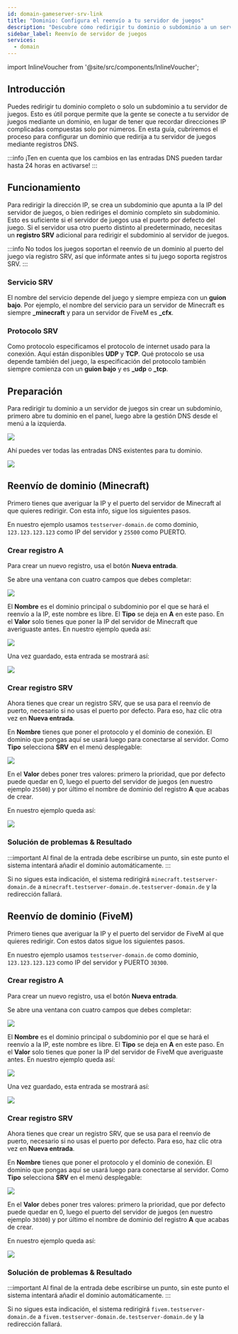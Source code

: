 ```yaml
---
id: domain-gameserver-srv-link
title: "Dominio: Configura el reenvío a tu servidor de juegos"
description: "Descubre cómo redirigir tu dominio o subdominio a un servidor de juegos para un acceso fácil y mejor conectividad → Aprende más ahora"
sidebar_label: Reenvío de servidor de juegos
services:
  - domain
---
```


import InlineVoucher from '@site/src/components/InlineVoucher';

## Introducción
Puedes redirigir tu dominio completo o solo un subdominio a tu servidor de juegos. Esto es útil porque permite que la gente se conecte a tu servidor de juegos mediante un dominio, en lugar de tener que recordar direcciones IP complicadas compuestas solo por números. En esta guía, cubriremos el proceso para configurar un dominio que redirija a tu servidor de juegos mediante registros DNS.

:::info
¡Ten en cuenta que los cambios en las entradas DNS pueden tardar hasta 24 horas en activarse!
:::

## Funcionamiento

Para redirigir la dirección IP, se crea un subdominio que apunta a la IP del servidor de juegos, o bien rediriges el dominio completo sin subdominio. Esto es suficiente si el servidor de juegos usa el puerto por defecto del juego. Si el servidor usa otro puerto distinto al predeterminado, necesitas un **registro SRV** adicional para redirigir el subdominio al servidor de juegos.

:::info
No todos los juegos soportan el reenvío de un dominio al puerto del juego vía registro SRV, así que infórmate antes si tu juego soporta registros SRV.
:::

### Servicio SRV

El nombre del servicio depende del juego y siempre empieza con un **guion bajo**. Por ejemplo, el nombre del servicio para un servidor de Minecraft es siempre **_minecraft** y para un servidor de FiveM es **_cfx**.

### Protocolo SRV

Como protocolo especificamos el protocolo de internet usado para la conexión. Aquí están disponibles **UDP** y **TCP**. Qué protocolo se usa depende también del juego, la especificación del protocolo también siempre comienza con un **guion bajo** y es **_udp** o **_tcp**.

## Preparación

Para redirigir tu dominio a un servidor de juegos sin crear un subdominio, primero abre tu dominio en el panel, luego abre la gestión DNS desde el menú a la izquierda.

![](https://screensaver01.zap-hosting.com/index.php/s/X8q3jdigEdZrRaB/preview)

Ahí puedes ver todas las entradas DNS existentes para tu dominio.

![](https://screensaver01.zap-hosting.com/index.php/s/zRzCnwbqYxaeSiJ/preview)

## Reenvío de dominio (Minecraft)

Primero tienes que averiguar la IP y el puerto del servidor de Minecraft al que quieres redirigir. Con esta info, sigue los siguientes pasos.

En nuestro ejemplo usamos `testserver-domain.de` como dominio, `123.123.123.123` como IP del servidor y `25500` como PUERTO.

### Crear registro A

Para crear un nuevo registro, usa el botón **Nueva entrada**.

Se abre una ventana con cuatro campos que debes completar:

![](https://screensaver01.zap-hosting.com/index.php/s/BYNiFMMwdwjEHwZ/preview)

El **Nombre** es el dominio principal o subdominio por el que se hará el reenvío a la IP, este nombre es libre. El **Tipo** se deja en **A** en este paso. En el **Valor** solo tienes que poner la IP del servidor de Minecraft que averiguaste antes. En nuestro ejemplo queda así:

![](https://screensaver01.zap-hosting.com/index.php/s/aRYpxgrySQqzton/preview)

Una vez guardado, esta entrada se mostrará así:

![](https://screensaver01.zap-hosting.com/index.php/s/eFLm8oqbo4cLtn8/preview)

### Crear registro SRV

Ahora tienes que crear un registro SRV, que se usa para el reenvío de puerto, necesario si no usas el puerto por defecto. Para eso, haz clic otra vez en **Nueva entrada**.

En **Nombre** tienes que poner el protocolo y el dominio de conexión. El dominio que pongas aquí se usará luego para conectarse al servidor. Como **Tipo** selecciona **SRV** en el menú desplegable:

![](https://screensaver01.zap-hosting.com/index.php/s/pH9F5kZins8wHn4/preview)

En el **Valor** debes poner tres valores: primero la prioridad, que por defecto puede quedar en 0, luego el puerto del servidor de juegos (en nuestro ejemplo `25500`) y por último el nombre de dominio del registro **A** que acabas de crear.

En nuestro ejemplo queda así:

![](https://screensaver01.zap-hosting.com/index.php/s/Gf8kkc5srHEbC2N/preview)

### Solución de problemas & Resultado

:::important
Al final de la entrada debe escribirse un punto, sin este punto el sistema intentará añadir el dominio automáticamente.
:::

Si no sigues esta indicación, el sistema redirigirá `minecraft.testserver-domain.de` a `minecraft.testserver-domain.de.testserver-domain.de` y la redirección fallará.

## Reenvío de dominio (FiveM)
Primero tienes que averiguar la IP y el puerto del servidor de FiveM al que quieres redirigir. Con estos datos sigue los siguientes pasos.

En nuestro ejemplo usamos `testserver-domain.de` como dominio, `123.123.123.123` como IP del servidor y PUERTO `30300`.

### Crear registro A
Para crear un nuevo registro, usa el botón **Nueva entrada**.

Se abre una ventana con cuatro campos que debes completar:

![](https://screensaver01.zap-hosting.com/index.php/s/FigmCXEc3eJYz78/preview)

El **Nombre** es el dominio principal o subdominio por el que se hará el reenvío a la IP, este nombre es libre. El **Tipo** se deja en **A** en este paso. En el **Valor** solo tienes que poner la IP del servidor de FiveM que averiguaste antes. En nuestro ejemplo queda así:

![](https://screensaver01.zap-hosting.com/index.php/s/7dBKaJ4xomTiS9C/preview)

Una vez guardado, esta entrada se mostrará así:

![](https://screensaver01.zap-hosting.com/index.php/s/5DppfyXsADTT85t/preview)

### Crear registro SRV
Ahora tienes que crear un registro SRV, que se usa para el reenvío de puerto, necesario si no usas el puerto por defecto. Para eso, haz clic otra vez en **Nueva entrada**.

En **Nombre** tienes que poner el protocolo y el dominio de conexión. El dominio que pongas aquí se usará luego para conectarse al servidor. Como **Tipo** selecciona **SRV** en el menú desplegable:

![](https://screensaver01.zap-hosting.com/index.php/s/Yab6ksJNJFTLAeB/preview)

En el **Valor** debes poner tres valores: primero la prioridad, que por defecto puede quedar en 0, luego el puerto del servidor de juegos (en nuestro ejemplo `30300`) y por último el nombre de dominio del registro **A** que acabas de crear.

En nuestro ejemplo queda así:

![](https://screensaver01.zap-hosting.com/index.php/s/te4LJ3yKRpTSi5W/preview)

### Solución de problemas & Resultado

:::important
Al final de la entrada debe escribirse un punto, sin este punto el sistema intentará añadir el dominio automáticamente.
:::

Si no sigues esta indicación, el sistema redirigirá `fivem.testserver-domain.de` a `fivem.testserver-domain.de.testserver-domain.de` y la redirección fallará.

<InlineVoucher />